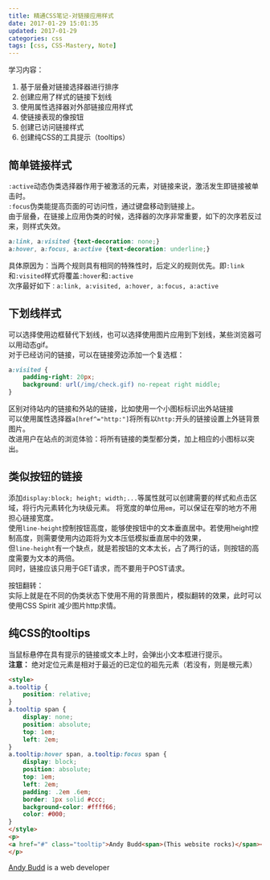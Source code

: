 ```yaml
---
title: 精通CSS笔记-对链接应用样式
date: 2017-01-29 15:01:35
updated: 2017-01-29
categories: css
tags: [css, CSS-Mastery, Note]
---
```


学习内容：
1. 基于层叠对链接选择器进行排序
2. 创建应用了样式的链接下划线
3. 使用属性选择器对外部链接应用样式
4. 使链接表现的像按钮
5. 创建已访问链接样式
6. 创建纯CSS的工具提示（tooltips）

## 简单链接样式 ##
`:active`动态伪类选择器作用于被激活的元素，对链接来说，激活发生即链接被单击时。  
`:focus`伪类能提高页面的可访问性，通过键盘移动到链接上。  
由于层叠，在链接上应用伪类的时候，选择器的次序非常重要，如下的次序若反过来，则样式失效。
```css
a:link, a:visited {text-decoration: none;}
a:hover, a:focus, a:active {text-decoration: underline;}
```

具体原因为：当两个规则具有相同的特殊性时，后定义的规则优先。即`:link`和`:visited`样式将覆盖`:hover`和`:active`  
次序最好如下`：a:link, a:visited, a:hover, a:focus, a:active`

## 下划线样式 ##
可以选择使用边框替代下划线，也可以选择使用图片应用到下划线，某些浏览器可以用动态gif。  
对于已经访问的链接，可以在链接旁边添加一个复选框：
```css
a:visited {
    padding-right: 20px;
    background: url(/img/check.gif) no-repeat right middle;
}
```

区别对待站内的链接和外站的链接，比如使用一个小图标标识出外站链接  
可以使用属性选择器`a[href^="http:"]`将所有以`http:`开头的链接设置上外链背景图片。  
改进用户在站点的浏览体验：将所有链接的类型都分类，加上相应的小图标以突出。  

## 类似按钮的链接 ##
添加`display:block; height; width;...`等属性就可以创建需要的样式和点击区域，将行内元素转化为块级元素。
将宽度的单位用`em`，可以保证在窄的地方不用担心链接宽度。  
使用`line-height`控制按钮高度，能够使按钮中的文本垂直居中。若使用height控制高度，则需要使用内边距将为文本压低模拟垂直居中的效果，  
但`line-height`有一个缺点，就是若按钮的文本太长，占了两行的话，则按钮的高度需要为文本的两倍。  
同时，链接应该只用于GET请求，而不要用于POST请求。

按钮翻转：  
实际上就是在不同的伪类状态下使用不用的背景图片，模拟翻转的效果，此时可以使用CSS Spirit 减少图片http求情。

## 纯CSS的tooltips ##
当鼠标悬停在具有提示的链接或文本上时，会弹出小文本框进行提示。  
**注意：** 绝对定位元素是相对于最近的已定位的祖先元素（若没有，则是根元素）  
```html
<style>
a.tooltip {
    position: relative;
}
a.tooltip span {
    display: none;
    position: absolute;
    top: 1em;
    left: 2em;
}
a.tooltip:hover span, a.tooltip:focus span {
    display: block;
    position: absolute;
    top: 1em;
    left: 2em;
    padding: .2em .6em;
    border: 1px solid #ccc;
    background-color: #ffff66;
    color: #000;
}
</style>
<p>
<a href="#" class="tooltip">Andy Budd<span>(This website rocks)</span></a> is a web developer
</p>
```
<style>a.tooltip{position:relative}a.tooltip span{display:none;position:absolute;top:1em;left:2em}a.tooltip:focus span,a.tooltip:hover span{display:block;position:absolute;top:1em;left:2em;padding:.2em .6em;border:1px solid #ccc;background-color:#ff6;color:#000}</style><p><a class=tooltip href=#>Andy Budd<span>(This website rocks)</span></a> is a web developer</p>